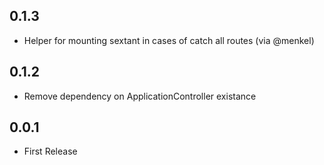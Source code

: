 ## 0.1.3

* Helper for mounting sextant in cases of catch all routes (via @menkel)

## 0.1.2

* Remove dependency on ApplicationController existance

## 0.0.1

* First Release